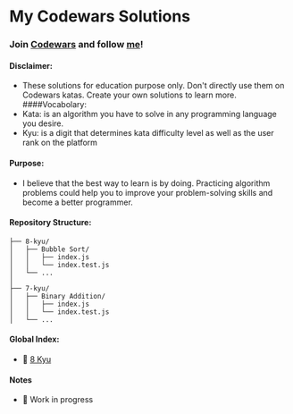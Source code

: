 # My Codewars Solutions
### Join [Codewars](https://www.codewars.com/) and follow [me](https://www.codewars.com/users/codedrian)!
#### Disclaimer:
* These solutions for education purpose only. Don't directly use them on Codewars katas. Create your own solutions to learn more.
####Vocabolary:
* Kata: is an algorithm you have to solve in any programming language you desire.
* Kyu: is a digit that determines kata difficulty level as well as the user rank on the platform
#### Purpose:
* I believe that the best way to learn is by doing. Practicing algorithm problems could help you to improve your problem-solving skills and become a better programmer.
#### Repository Structure:
```
├── 8-kyu/
│   ├── Bubble Sort/
│   │   ├── index.js
│   │   └── index.test.js
│   └── ...
│
├── 7-kyu/
│   ├── Binary Addition/
│   │   ├── index.js
│   │   └── index.test.js
│   └── ...
```
#### Global Index:
* 🚧 [8 Kyu ](./8-kyu/8-kyu.md)
#### Notes
* 🚧 Work in progress
